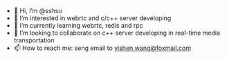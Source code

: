 - 👋 Hi, I’m @sshsu
- 👀 I’m interested in webrtc and c/c++ server developing
- 🌱 I’m currently learning webrtc, redis and rpc
- 💞️ I’m looking to collaborate on c++ server developing in real-time media transportation
- 📫 How to reach me: seng email to yishen.wang@foxmail.com

<!---
sshsu/sshsu is a ✨ special ✨ repository because its `README.md` (this file) appears on your GitHub profile.
You can click the Preview link to take a look at your changes.
--->
